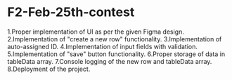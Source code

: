# F2-Feb-25th-contest
1.Proper implementation of UI as per the given Figma design.
2.Implementation of "create a new row" functionality.
3.Implementation of auto-assigned ID.
4.Implementation of input fields with validation.
5.Implementation of "save" button functionality.
6.Proper storage of data in tableData array.
7.Console logging of the new row and tableData array.
8.Deployment of the project.
